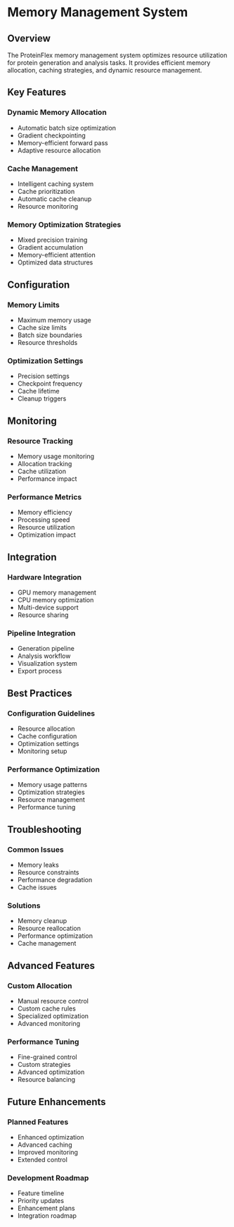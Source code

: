 # Memory Management System

## Overview

The ProteinFlex memory management system optimizes resource utilization for protein generation and analysis tasks. It provides efficient memory allocation, caching strategies, and dynamic resource management.

## Key Features

### Dynamic Memory Allocation
- Automatic batch size optimization
- Gradient checkpointing
- Memory-efficient forward pass
- Adaptive resource allocation

### Cache Management
- Intelligent caching system
- Cache prioritization
- Automatic cache cleanup
- Resource monitoring

### Memory Optimization Strategies
- Mixed precision training
- Gradient accumulation
- Memory-efficient attention
- Optimized data structures

## Configuration

### Memory Limits
- Maximum memory usage
- Cache size limits
- Batch size boundaries
- Resource thresholds

### Optimization Settings
- Precision settings
- Checkpoint frequency
- Cache lifetime
- Cleanup triggers

## Monitoring

### Resource Tracking
- Memory usage monitoring
- Allocation tracking
- Cache utilization
- Performance impact

### Performance Metrics
- Memory efficiency
- Processing speed
- Resource utilization
- Optimization impact

## Integration

### Hardware Integration
- GPU memory management
- CPU memory optimization
- Multi-device support
- Resource sharing

### Pipeline Integration
- Generation pipeline
- Analysis workflow
- Visualization system
- Export process

## Best Practices

### Configuration Guidelines
- Resource allocation
- Cache configuration
- Optimization settings
- Monitoring setup

### Performance Optimization
- Memory usage patterns
- Optimization strategies
- Resource management
- Performance tuning

## Troubleshooting

### Common Issues
- Memory leaks
- Resource constraints
- Performance degradation
- Cache issues

### Solutions
- Memory cleanup
- Resource reallocation
- Performance optimization
- Cache management

## Advanced Features

### Custom Allocation
- Manual resource control
- Custom cache rules
- Specialized optimization
- Advanced monitoring

### Performance Tuning
- Fine-grained control
- Custom strategies
- Advanced optimization
- Resource balancing

## Future Enhancements

### Planned Features
- Enhanced optimization
- Advanced caching
- Improved monitoring
- Extended control

### Development Roadmap
- Feature timeline
- Priority updates
- Enhancement plans
- Integration roadmap
